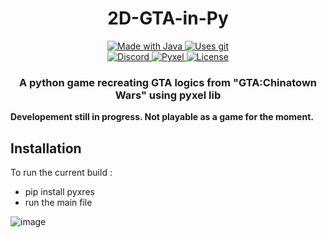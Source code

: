 <h1 align="center">
  2D-GTA-in-Py
</h1>
<p align="center">
    <a href="https://www.java.com/fr/">
        <img src="https://img.shields.io/badge/Java-ED8B00?style=for-the-badge&logo=java&logoColor=white" alt="Made with Java">
    </a>
    <a href="https://github.com/pingouinn/2D-GTA-in-Py">
        <img src="https://img.shields.io/badge/Git-F05032?style=for-the-badge&logo=git&logoColor=white" alt="Uses git">
    </a>
    <br>
    <a href="https://discord.gg/CjfZQye3GV">
        <img alt="Discord" src="https://img.shields.io/discord/846384448215056414?color=%235662f6&label=Our%20Discord&style=for-the-badge">
    <a/>
    <a href="https://github.com/kitao/pyxel">
        <img src="https://img.shields.io/github/stars/Pierre-development/VarLib?style=for-the-badge" alt="Pyxel">
    </a>
    <a href="https://github.com/pingouinn/2D-GTA-in-Py/blob/main/LICENSE">
        <img src="https://img.shields.io/github/license/Pierre-development/VarLib?style=for-the-badge" alt="License">
    </a>
</p>
<h3 align="center">
    <strong>A python game recreating GTA logics from "GTA:Chinatown Wars" using pyxel lib</strong>
</h3>

**Developement still in progress. Not playable as a game for the moment.**

## Installation

To run the current build :

- pip install pyxres 
- run the main file

![image](https://user-images.githubusercontent.com/72406765/172855950-625e1d51-8fc4-4322-941b-81481fb698bd.png)
